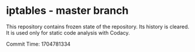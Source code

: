 # iptables - master branch

This repository contains frozen state of the repository.
Its history is cleared. It is used only for static code
analysis with Codacy.

Commit Time: 1704781334